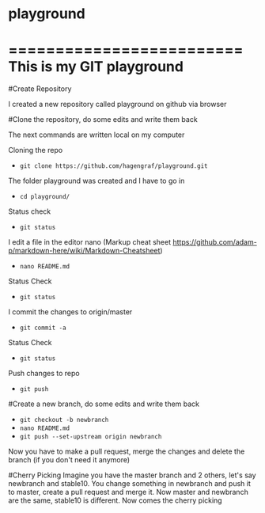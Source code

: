 # playground
=========================
This is my GIT playground
========================
#Create Repository

I created a new repository called playground on github via browser

#Clone the repository, do some edits and write them back

The next commands are written local on my computer  

Cloning the repo 
* `git clone https://github.com/hagengraf/playground.git`

The folder playground was created and I have to go in
* `cd playground/`

Status check
* `git status`

I edit a file in the editor nano
(Markup cheat sheet https://github.com/adam-p/markdown-here/wiki/Markdown-Cheatsheet)
* `nano README.md`

Status Check
* `git status`

I commit the changes to origin/master
* `git commit -a`

Status Check
* `git status`

Push changes to repo
* `git push`

#Create a new branch, do some edits and write them back
* `git checkout -b newbranch`
* `nano README.md`
* `git push --set-upstream origin newbranch`

Now you have to make a pull request, merge the changes and delete the branch (if you don't need it anymore)

#Cherry Picking
Imagine you have the master branch and 2 others, let's say newbranch and stable10.
You change something in newbranch and push it to master, create a pull request and merge it.
Now master and newbranch are the same, stable10 is different.
Now comes the cherry picking
